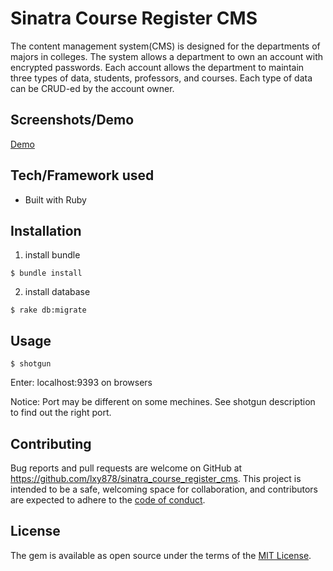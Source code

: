 # Sinatra Course Register CMS

The content management system(CMS) is designed for the departments of majors in colleges. The system allows a department to own an account with encrypted passwords. Each account allows the department to maintain three types of data, students, professors, and courses. Each type of data can be CRUD-ed by the account owner.


## Screenshots/Demo

<a href='https://drive.google.com/file/d/1plBLQgjdnp0GFbcbNFsbjPcJTLkZkrPU/view?usp=sharing'>Demo</a>

## Tech/Framework used

* Built with Ruby

## Installation
1. install bundle
```
$ bundle install
```
2. install database
```
$ rake db:migrate
```
## Usage
```
$ shotgun
```
Enter: localhost:9393 on browsers

Notice: Port may be different on some mechines. See shotgun description to find out the right port.

## Contributing

Bug reports and pull requests are welcome on GitHub at https://github.com/lxy878/sinatra_course_register_cms. This project is intended to be a safe, welcoming space for collaboration, and contributors are expected to adhere to the [code of conduct](https://github.com/lxy878/sinatra_course_register_cms/blob/master/CODE_OF_CONDUCT.md).

## License

The gem is available as open source under the terms of the [MIT License](https://opensource.org/licenses/MIT).
